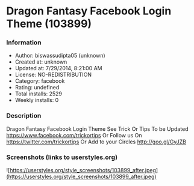 # Dragon Fantasy Facebook Login Theme (103899)

### Information
- Author: biswassudipta05 (unknown)
- Created at: unknown
- Updated at: 7/29/2014, 8:21:00 AM
- License: NO-REDISTRIBUTION
- Category: facebook
- Rating: undefined
- Total installs: 2529
- Weekly installs: 0


### Description
Dragon Fantasy Facebook Login Theme
See Trick Or Tips To be Updated
https://www.facebook.com/trickortips
Or Follow us On
https://twitter.com/trickortips
Or Add to your Circles
http://goo.gl/GyJZB


### Screenshots (links to userstyles.org)
![https://userstyles.org/style_screenshots/103899_after.jpeg](https://userstyles.org/style_screenshots/103899_after.jpeg)


